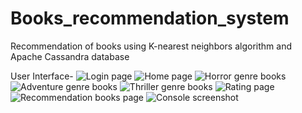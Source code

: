 # Books_recommendation_system
Recommendation of books using K-nearest neighbors algorithm and Apache Cassandra database

User Interface-
![Login page](https://github.com/priyanka-badgujar/Books_recommendation_system/blob/master/screenshots/image001.png)
![Home page](https://github.com/priyanka-badgujar/Books_recommendation_system/blob/master/screenshots/image002.png)
![Horror genre books](https://github.com/priyanka-badgujar/Books_recommendation_system/blob/master/screenshots/image003.jpg)
![Adventure genre books](https://github.com/priyanka-badgujar/Books_recommendation_system/blob/master/screenshots/image004.png)
![Thriller genre books](https://github.com/priyanka-badgujar/Books_recommendation_system/blob/master/screenshots/image005.png)
![Rating page](https://github.com/priyanka-badgujar/Books_recommendation_system/blob/master/screenshots/image6.png)
![Recommendation books page](https://github.com/priyanka-badgujar/Books_recommendation_system/blob/master/screenshots/image7.png)
![Console screenshot](https://github.com/priyanka-badgujar/Books_recommendation_system/blob/master/screenshots/image8.png)
